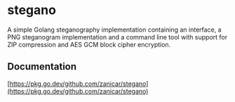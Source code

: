 # stegano

A simple Golang steganography implementation containing an interface, a PNG steganogram implementation and a command line tool with support for ZIP compression and AES GCM block cipher encryption.

## Documentation

[https://pkg.go.dev/github.com/zanicar/stegano](https://pkg.go.dev/github.com/zanicar/stegano)

